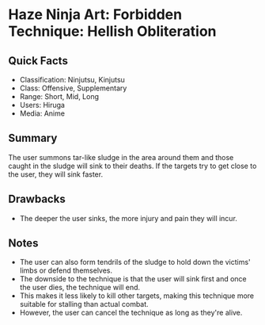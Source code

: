 # Haze Ninja Art: Forbidden Technique: Hellish Obliteration

## Quick Facts
- Classification: Ninjutsu, Kinjutsu
- Class: Offensive, Supplementary
- Range: Short, Mid, Long
- Users: Hiruga
- Media: Anime

## Summary
The user summons tar-like sludge in the area around them and those caught in the sludge will sink to their deaths. If the targets try to get close to the user, they will sink faster.

## Drawbacks
- The deeper the user sinks, the more injury and pain they will incur.

## Notes
- The user can also form tendrils of the sludge to hold down the victims' limbs or defend themselves.
- The downside to the technique is that the user will sink first and once the user dies, the technique will end.
- This makes it less likely to kill other targets, making this technique more suitable for stalling than actual combat.
- However, the user can cancel the technique as long as they're alive.
